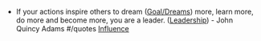 - If your actions inspire others to dream ([Goal/Dreams]()) more, learn more, do more and become more, you are a leader. ([Leadership]()) - John Quincy Adams #/quotes [Influence]()
